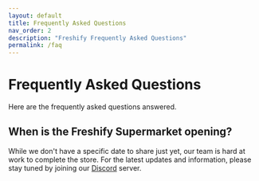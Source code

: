 ```yaml
---
layout: default
title: Frequently Asked Questions
nav_order: 2
description: "Freshify Frequently Asked Questions"
permalink: /faq
---
```


# Frequently Asked Questions
Here are the frequently asked questions answered.

## When is the Freshify Supermarket opening?

While we don't have a specific date to share just yet, our team is hard at work to complete the store. For the latest updates and information, please stay tuned by joining our [Discord](https://discord.gg/freshify) server.

